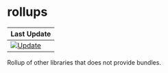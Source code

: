 # rollups

| Last Update |
| ----------- |
| [![Update](https://github.com/wenerme/rollups/workflows/Update/badge.svg)](https://github.com/wenerme/rollups/actions?query=workflow%3AUpdate) |

Rollup of other libraries that does not provide bundles.

